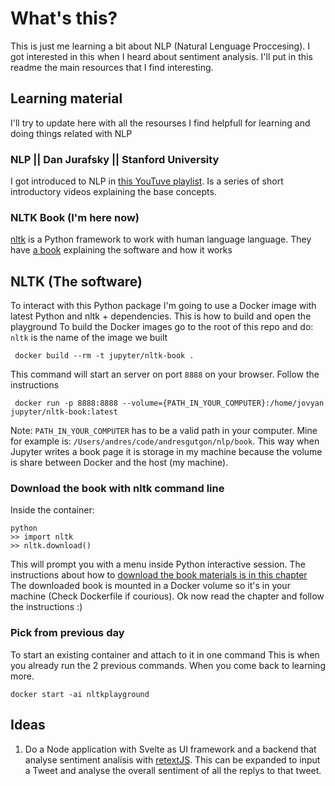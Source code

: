 # What's this?
This is just me learning a bit about NLP (Natural Lenguage Proccesing). I got interested in this when I heard about sentiment analysis. I'll put in this readme the main resources that I find interesting.

## Learning material
I'll try to update here with all the resourses I find helpfull for learning and doing things related with NLP

### NLP || Dan Jurafsky || Stanford University
I got introduced to NLP in [this YouTuve playlist](https://www.youtube.com/playlist?list=PLLssT5z_DsK8HbD2sPcUIDfQ7zmBarMYv). Is a series of short introductory videos explaining the base concepts.

### NLTK Book (I'm here now)
[nltk](http://nltk.org/) is a Python framework to work with human language language. They have [a book](http://www.nltk.org/book/) explaining the software and how it works

## NLTK (The software)
To interact with this Python package I'm going to use a Docker image with latest Python and nltk + dependencies. This is how to build and open the playground
To build the Docker images go to the root of this repo and do:
`nltk` is the name of the image we built
```
 docker build --rm -t jupyter/nltk-book .
```

This command will start an server on port `8888` on your browser. Follow the instructions
```
 docker run -p 8888:8888 --volume={PATH_IN_YOUR_COMPUTER}:/home/jovyan jupyter/nltk-book:latest
```
Note:
`PATH_IN_YOUR_COMPUTER` has to be a valid path in your computer. Mine for example is:
`/Users/andres/code/andresgutgon/nlp/book`. This way when Jupyter writes a book page it is storage in my
machine because the volume is share between Docker and the host (my machine).

### Download the book with nltk command line
Inside the container:
```
python
>> import nltk
>> nltk.download()
```
This will prompt you with a menu inside Python interactive session.
The instructions about how to [download the book materials is in this chapter](http://www.nltk.org/book/ch01.html)
The downloaded book is mounted in a Docker volume so it's in your machine (Check Dockerfile if courious).
Ok now read the chapter and follow the instructions :)

### Pick from previous day
To start an existing container and attach to it in one command
This is when you already run the 2 previous commands. When you come back to learning more.
```
docker start -ai nltkplayground
```

## Ideas
1. Do a Node application with Svelte as UI framework and a backend that analyse sentiment analisis with [retextJS](https://github.com/retextjs/retext). This can be expanded to input a Tweet and analyse the overall sentiment of all the replys to that tweet.
